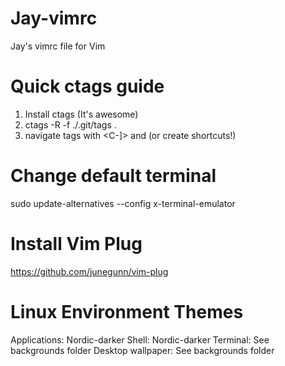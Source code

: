 # Jay-vimrc
Jay's vimrc file for Vim

# Quick ctags guide
1. Install ctags (It's awesome)
2. ctags -R -f ./.git/tags .
3. navigate tags with <C-]> and <C-t> (or create shortcuts!)
  
# Change default terminal
sudo update-alternatives --config x-terminal-emulator

# Install Vim Plug 
https://github.com/junegunn/vim-plug

# Linux Environment Themes
Applications: Nordic-darker
Shell: Nordic-darker
Terminal: See backgrounds folder
Desktop wallpaper: See backgrounds folder
